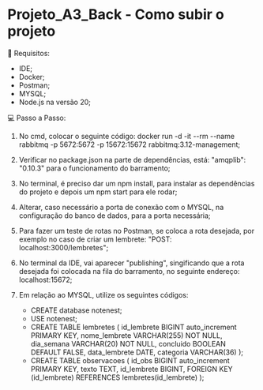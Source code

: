 # Projeto_A3_Back - Como subir o projeto

🔧 Requisitos:
- IDE;
- Docker;
- Postman;
- MYSQL;
- Node.js na versão 20;

💻 Passo a Passo:
1) No cmd, colocar o seguinte código: docker run -d -it --rm --name rabbitmq -p 5672:5672 -p 15672:15672 rabbitmq:3.12-management;
2) Verificar no package.json na parte de dependências, está: "amqplib": "0.10.3" para o funcionamento do barramento;
3) No terminal, é preciso dar um npm install, para instalar as dependências do projeto e depois um npm start para ele rodar;
4) Alterar, caso necessário a porta de conexão com o MYSQL, na configuração do banco de dados, para a porta necessária;
5) Para fazer um teste de rotas no Postman, se coloca a rota desejada, por exemplo no caso de criar um lembrete: "POST: localhost:3000/lembretes";
6) No terminal da IDE, vai aparecer "publishing", singificando que a rota desejada foi colocada na fila do barramento, no seguinte endereço: localhost:15672;
7) Em relação ao MYSQL, utilize os seguintes códigos:

   - CREATE database notenest;
   - USE notenest;
   - CREATE TABLE lembretes (
   id_lembrete BIGINT auto_increment PRIMARY KEY,
  nome_lembrete VARCHAR(255) NOT NULL,
  dia_semana VARCHAR(20) NOT NULL,
  concluido BOOLEAN DEFAULT FALSE,
  data_lembrete DATE,
  categoria VARCHAR(36)
); 
   - CREATE TABLE observacoes (
  id_obs BIGINT auto_increment PRIMARY KEY,
  texto TEXT,
  id_lembrete BIGINT,
  FOREIGN KEY (id_lembrete) REFERENCES lembretes(id_lembrete)
);






   
